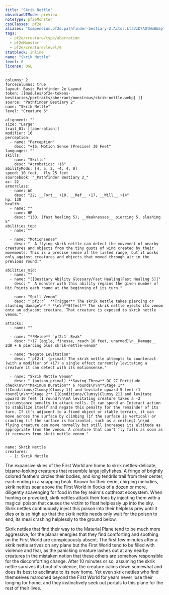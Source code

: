 ```yaml
---
title: "Skrik Nettle"
obsidianUIMode: preview
noteType: pf2eMonster
cssClasses: pf2e
aliases: "Compendium.pf2e.pathfinder-bestiary-2.Actor.LtaVzD7ADtWmBWap" 
tags:
  - pf2e/creature/type/aberration
  - pf2eMonster
  - pf2e/creature/level/6
statblock: inline
name: "Skrik Nettle"
level: 6
license: OGL
---
```


```statblock
columns: 2
forcecolumns: true
layout: Basic Pathfinder 2e Layout
token: [[modules/pf2e-tokens-bestiaries/portraits/aberrant/monstrous/skrik-nettle.webp| ]]
source: "Pathfinder Bestiary 2"
name: "Skrik Nettle"
level: "Creature 6"

alignment: ""
size: "Large"
trait_01: [[aberration]]
modifier: 16
perception:
  - name: "Perception"
    desc: "+16; Motion Sense (Precise) 30 Feet"
languages: ""
skills:
  - name: "Skills"
    desc: "Acrobatics: +16"
abilityMods: [4, 5, 2, -4, 4, 0]
speed: 10 feet,  fly 25 feet
sourcebook: "_Pathfinder Bestiary 2_"
ac: 22
armorclass:
  - name: AC
    desc: "22; __Fort__ +10, __Ref__ +17, __Will__ +14"
hp: 130
health:
  - name: ""
  - name: HP
    desc: "130, (fast healing 5); __Weaknesses__ piercing 5, slashing 5"
abilities_top:
  - name: ""

  - name: "Motionsense"
    desc: "  A flying skrik nettle can detect the movement of nearby creatures and objects from the tiny gusts of wind created by their movements. This is a precise sense at the listed range, but it works only against creatures and objects that moved through air in the previous round."

abilities_mid:
  - name: ""
  - name: "[[Bestiary Ability Glossary/Fast Healing|Fast Healing 5]]"
    desc: "  A monster with this ability regains the given number of Hit Points each round at the beginning of its turn."

  - name: "Spill Venom"
    desc: "`pf2:r`  **Trigger** The skrik nettle takes piercing or slashing damage\n* * *\n\n**Effect** The skrik nettle ejects its venom onto an adjacent creature. That creature is exposed to skrik nettle venom."

attacks:
  - name: ""

  - name: "**Melee** `pf2:1` Beak"
    desc: "+17 (agile, finesse, reach 10 feet, unarmed)\n__Damage__  2d8 + 6 piercing plus skrik-nettle-venom"

  - name: "Negate Levitation"
    desc: "`pf2:1` (primal) The skrik nettle attempts to counteract (with a modifier of +17) a single effect currently levitating a creature it can detect with its motionsense."

  - name: "Skrik Nettle Venom"
    desc: " (poison,primal) **Saving Throw** DC 27 Fortitude check\n\n**Maximum Duration** 6 rounds\n\n**Stage 1** [[Conditions/Clumsy|Clumsy 1]] and levitate upward 5 feet (1 round)\n\n**Stage 2** [[Conditions/Clumsy|Clumsy 2]] and levitate upward 10 feet (1 round)\n\nA levitating creature takes a -2 circumstance penalty to attack rolls. It can spend an Interact action to stabilize itself and negate this penalty for the remainder of its turn. If it's adjacent to a fixed object or stable terrain, it can move across the surface by climbing (if the surface is vertical) or crawling (if the surface is horizontal, such as a ceiling).\n\nA flying creature can move normally but still increases its altitude as appropriate from the venom. A creature that can't fly falls as soon as it recovers from skrik nettle venom."
 
```

```encounter-table
name: Skrik Nettle
creatures:
  - 1: Skrik Nettle
```



The expansive skies of the First World are home to skrik nettles-delicate, bizarre-looking creatures that resemble large jellyfishes. A fringe of brightly colored feathers circles their bodies, and long tendrils trail from their center, each ending in a snapping beak. Known for their eerie, chirping melodies, skrik nettles soar above the First World in flocks of a dozen or more, diligently scavenging for food in the fey realm's cutthroat ecosystem. When hunting or provoked, skrik nettles attack their foes by injecting them with a magical poison that causes the victim to float helplessly up into the sky. Skrik nettles continuously inject this poison into their helpless prey until it dies or is so high up that the skrik nettle needs only wait for the poison to end, its meal crashing helplessly to the ground below.

Skrik nettles that find their way to the Material Plane tend to be much more aggressive, for the planar energies that they find comforting and soothing on the First World are conspicuously absent. The first few minutes after a skrik nettle arrives on any plane but the First World tend to be filled with violence and fear, as the panicking creature lashes out at any nearby creatures in the mistaken notion that these others are somehow responsible for the discomforting change. After 10 minutes or so, assuming the skrik nettle survives its bout of violence, the creature calms down somewhat and does its best to acclimate to its new home. Yet even skrik nettles who find themselves marooned beyond the First World for years never lose their longing for home, and they instinctively seek out portals to this plane for the rest of their lives.
